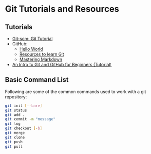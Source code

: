 # Git Tutorials and Resources

## Tutorials

* [Git-scm: Git Tutorial](https://git-scm.com/docs/gittutorial)
* GitHub:
  * [Hello World](https://guides.github.com/activities/hello-world/)
  * [Resources to learn Git](https://try.github.io/)
  * [Mastering Markdown](https://guides.github.com/features/mastering-markdown/)
* [An Intro to Git and GitHub for Beginners (Tutorial)](https://product.hubspot.com/blog/git-and-github-tutorial-for-beginners)

## Basic Command List

Following are some of the common commands used to work with a git repository:

```bash
git init [--bare]
git status
git add .
git commit -m "message"
git log
git checkout [-b]
git merge
git clone
git push
git pull
```
